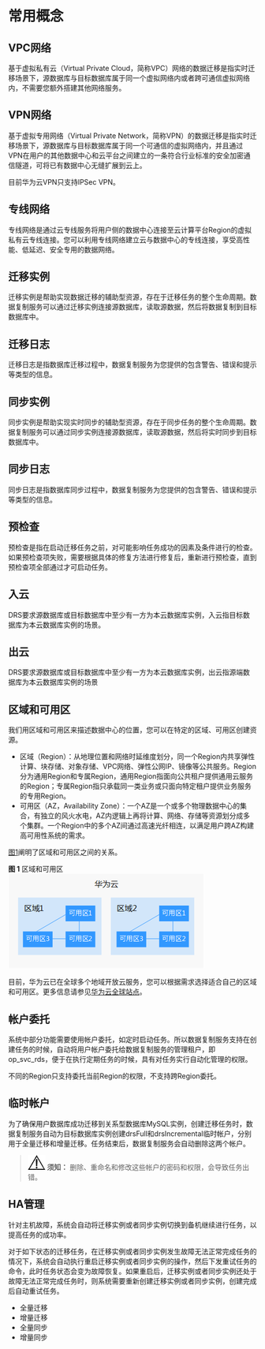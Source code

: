 # 常用概念<a name="drs_01_0005"></a>

## VPC网络<a name="zh-cn_topic_0000001102434640_section1346635218138"></a>

基于虚拟私有云（Virtual Private Cloud，简称VPC）网络的数据迁移是指实时迁移场景下，源数据库与目标数据库属于同一个虚拟网络内或者跨可通信虚拟网络内，不需要您额外搭建其他网络服务。

## VPN网络<a name="zh-cn_topic_0000001102434640_section17294712141414"></a>

基于虚拟专用网络（Virtual Private Network，简称VPN）的数据迁移是指实时迁移场景下，源数据库与目标数据库属于同一个可通信的虚拟网络内，并且通过VPN在用户的其他数据中心和云平台之间建立的一条符合行业标准的安全加密通信隧道，可将已有数据中心无缝扩展到云上。

目前华为云VPN只支持IPSec VPN。

## 专线网络<a name="zh-cn_topic_0000001102434640_section79230919174"></a>

专线网络是通过云专线服务将用户侧的数据中心连接至云计算平台Region的虚拟私有云专线连接。您可以利用专线网络建立云与数据中心的专线连接，享受高性能、低延迟、安全专用的数据网络。

## 迁移实例<a name="zh-cn_topic_0000001102434640_section18876113141713"></a>

迁移实例是帮助实现数据迁移的辅助型资源，存在于迁移任务的整个生命周期。数据复制服务可以通过迁移实例连接源数据库，读取源数据，然后将数据复制到目标数据库中。

## 迁移日志<a name="zh-cn_topic_0000001102434640_section19157026141717"></a>

迁移日志是指数据库迁移过程中，数据复制服务为您提供的包含警告、错误和提示等类型的信息。

## 同步实例<a name="zh-cn_topic_0000001102434640_section1814284391714"></a>

同步实例是帮助实现实时同步的辅助型资源，存在于同步任务的整个生命周期。数据复制服务可以通过同步实例连接源数据库，读取源数据，然后将实时同步到目标数据库中。

## 同步日志<a name="zh-cn_topic_0000001102434640_section15021446161713"></a>

同步日志是指数据库同步过程中，数据复制服务为您提供的包含警告、错误和提示等类型的信息。

## 预检查<a name="zh-cn_topic_0000001102434640_section14806541176"></a>

预检查是指在启动迁移任务之前，对可能影响任务成功的因素及条件进行的检查。如果预检查项失败，需要根据具体的修复方法进行修复后，重新进行预检查，直到预检查项全部通过才可启动任务。

## 入云<a name="section159143379455"></a>

DRS要求源数据库或目标数据库中至少有一方为本云数据库实例，入云指目标数据库为本云数据库实例的场景。

## 出云<a name="section2760183914518"></a>

DRS要求源数据库或目标数据库中至少有一方为本云数据库实例，出云指源端数据库为本云数据库实例的场景

## 区域和可用区<a name="zh-cn_topic_0000001102434640_section4361113111815"></a>

我们用区域和可用区来描述数据中心的位置，您可以在特定的区域、可用区创建资源。

-   区域（Region）：从地理位置和网络时延维度划分，同一个Region内共享弹性计算、块存储、对象存储、VPC网络、弹性公网IP、镜像等公共服务。Region分为通用Region和专属Region，通用Region指面向公共租户提供通用云服务的Region；专属Region指只承载同一类业务或只面向特定租户提供业务服务的专用Region。
-   可用区（AZ，Availability Zone）：一个AZ是一个或多个物理数据中心的集合，有独立的风火水电，AZ内逻辑上再将计算、网络、存储等资源划分成多个集群。一个Region中的多个AZ间通过高速光纤相连，以满足用户跨AZ构建高可用性系统的需求。

[图1](#zh-cn_topic_0000001102434640_zh-cn_topic_0171122769_fig1256611121468)阐明了区域和可用区之间的关系。

**图 1**  区域和可用区<a name="zh-cn_topic_0000001102434640_zh-cn_topic_0171122769_fig1256611121468"></a>  
![](figures/区域和可用区.png "区域和可用区")

目前，华为云已在全球多个地域开放云服务，您可以根据需求选择适合自己的区域和可用区。更多信息请参见[华为云全球站点](https://www.huaweicloud.com/global/)。

## 帐户委托<a name="zh-cn_topic_0000001102434640_section13642481187"></a>

系统中部分功能需要使用帐户委托，如定时启动任务。所以数据复制服务支持在创建任务的时候，自动将用户帐户委托给数据复制服务的管理租户，即op\_svc\_rds，便于在执行定期任务的时候，具有对任务实行自动化管理的权限。

不同的Region只支持委托当前Region的权限，不支持跨Region委托。

## 临时帐户<a name="zh-cn_topic_0000001102434640_section172201413191815"></a>

为了确保用户数据库成功迁移到关系型数据库MySQL实例，创建迁移任务时，数据复制服务自动为目标数据库实例创建drsFull和drsIncremental临时帐户，分别用于全量迁移和增量迁移。任务结束后，数据复制服务会自动删除这两个帐户。

>![](public_sys-resources/icon-notice.gif) **须知：** 
>删除、重命名和修改这些帐户的密码和权限，会导致任务出错。

## HA管理<a name="zh-cn_topic_0000001102434640_section83141419171820"></a>

针对主机故障，系统会自动将迁移实例或者同步实例切换到备机继续进行任务，以提高任务的成功率。

对于如下状态的迁移任务，在迁移实例或者同步实例发生故障无法正常完成任务的情况下，系统会自动执行重启迁移实例或者同步实例的操作，然后下发重试任务的命令，此时任务状态会变为故障恢复。如果重启后，迁移实例或者同步实例还处于故障无法正常完成任务时，则系统需要重新创建迁移实例或者同步实例，创建完成后自动重试任务。

-   全量迁移
-   增量迁移
-   全量同步
-   增量同步

